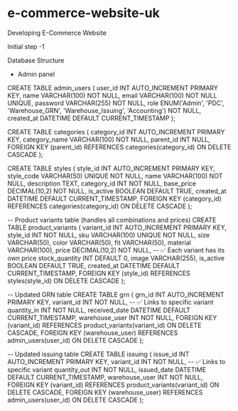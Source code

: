 # e-commerce-website-uk

Developing E-Commerce Website

Initial step -1

Database Structure

- Admin panel

CREATE TABLE admin_users (
user_id INT AUTO_INCREMENT PRIMARY KEY,
name VARCHAR(100) NOT NULL,
email VARCHAR(100) NOT NULL UNIQUE,
password VARCHAR(255) NOT NULL,
role ENUM('Admin', 'PDC', 'Warehouse_GRN', 'Warehouse_Issuing', 'Accounting') NOT NULL,
created_at DATETIME DEFAULT CURRENT_TIMESTAMP
);

CREATE TABLE categories (
category_id INT AUTO_INCREMENT PRIMARY KEY,
category_name VARCHAR(100) NOT NULL,
parent_id INT NULL,
FOREIGN KEY (parent_id) REFERENCES categories(category_id) ON DELETE CASCADE
);

CREATE TABLE styles (
style_id INT AUTO_INCREMENT PRIMARY KEY,
style_code VARCHAR(50) UNIQUE NOT NULL,
name VARCHAR(100) NOT NULL,
description TEXT,
category_id INT NOT NULL,
base_price DECIMAL(10,2) NOT NULL,
is_active BOOLEAN DEFAULT TRUE,
created_at DATETIME DEFAULT CURRENT_TIMESTAMP,
FOREIGN KEY (category_id) REFERENCES categories(category_id) ON DELETE CASCADE
);

-- Product variants table (handles all combinations and prices)
CREATE TABLE product_variants (
variant_id INT AUTO_INCREMENT PRIMARY KEY,
style_id INT NOT NULL,
sku VARCHAR(100) UNIQUE NOT NULL,
size VARCHAR(50),
color VARCHAR(50),
fit VARCHAR(50),
material VARCHAR(100),
price DECIMAL(10,2) NOT NULL,    -- ✅ Each variant has its own price
stock_quantity INT DEFAULT 0,
image VARCHAR(255),
is_active BOOLEAN DEFAULT TRUE,
created_at DATETIME DEFAULT CURRENT_TIMESTAMP,
FOREIGN KEY (style_id) REFERENCES styles(style_id) ON DELETE CASCADE
);

-- Updated GRN table
CREATE TABLE grn (
grn_id INT AUTO_INCREMENT PRIMARY KEY,
variant_id INT NOT NULL,         -- ✅ Links to specific variant
quantity_in INT NOT NULL,
received_date DATETIME DEFAULT CURRENT_TIMESTAMP,
warehouse_user INT NOT NULL,
FOREIGN KEY (variant_id) REFERENCES product_variants(variant_id) ON DELETE CASCADE,
FOREIGN KEY (warehouse_user) REFERENCES admin_users(user_id) ON DELETE CASCADE
);

-- Updated issuing table
CREATE TABLE issuing (
issue_id INT AUTO_INCREMENT PRIMARY KEY,
variant_id INT NOT NULL,         -- ✅ Links to specific variant
quantity_out INT NOT NULL,
issued_date DATETIME DEFAULT CURRENT_TIMESTAMP,
warehouse_user INT NOT NULL,
FOREIGN KEY (variant_id) REFERENCES product_variants(variant_id) ON DELETE CASCADE,
FOREIGN KEY (warehouse_user) REFERENCES admin_users(user_id) ON DELETE CASCADE
);

